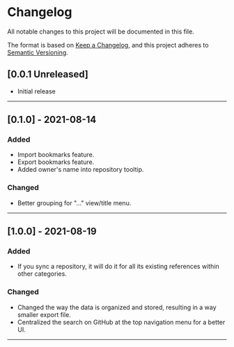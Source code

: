 # Changelog

All notable changes to this project will be documented in this file.

The format is based on [Keep a Changelog](https://keepachangelog.com/en/1.0.0/),
and this project adheres to [Semantic Versioning](https://semver.org/spec/v2.0.0.html).

## [0.0.1 Unreleased]

- Initial release

--------------------------------------------------------------------------------------------------------

## [0.1.0] - 2021-08-14
### Added

- Import bookmarks feature.
- Export bookmarks feature.
- Added owner's name into repository tooltip.

### Changed

- Better grouping for "..." view/title menu.

--------------------------------------------------------------------------------------------------------

## [1.0.0] - 2021-08-19
### Added

- If you sync a repository, it will do it for all its existing references within other categories.

### Changed

- Changed the way the data is organized and stored, resulting in a way smaller export file.
- Centralized the search on GitHub at the top navigation menu for a better UI.

--------------------------------------------------------------------------------------------------------
